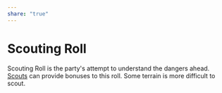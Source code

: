 ```yaml
---  
share: "true"  
---  
```

  
# Scouting Roll  
  
Scouting Roll is the party's attempt to understand the dangers ahead. [Scouts](./Scouts.html) can provide bonuses to this roll. Some terrain is more difficult to scout.